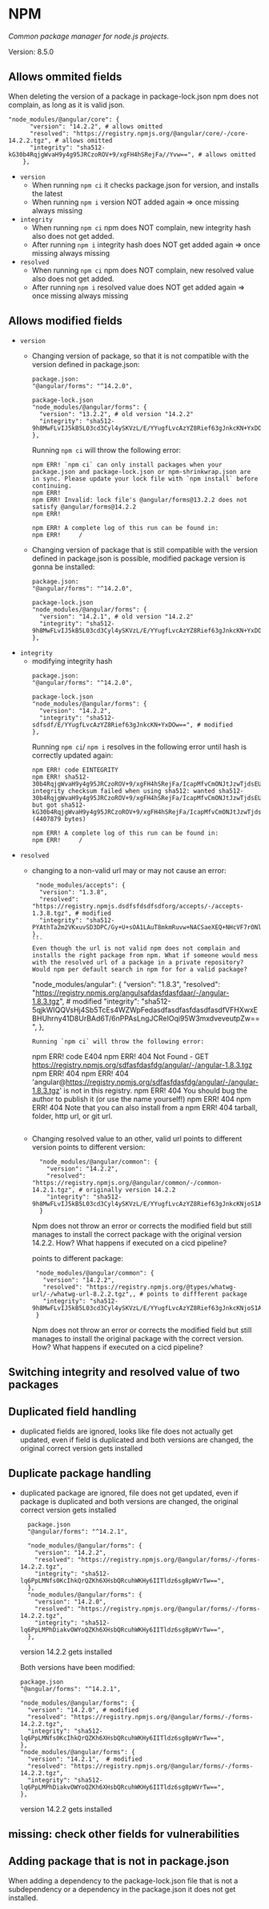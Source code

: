# NPM
*Common package manager for node.js projects.*

Version: 8.5.0


## Allows ommited fields
When deleting the version of a package in package-lock.json npm does not complain, as long as it is valid json.
````
"node_modules/@angular/core": {
      "version": "14.2.2", # allows omitted
      "resolved": "https://registry.npmjs.org/@angular/core/-/core-14.2.2.tgz", # allows omitted
      "integrity": "sha512-kG30b4RqjgWvaH9y4g95JRCzoROV+9/xgFH4hSRejFa//Yvw==", # allows omitted
    },
````
-  ``version`` 
   -  When running `npm ci` it checks package.json for version, and installs the latest
   -  When running `npm i` version NOT added again => once missing always missing 
- ``integrity`` 
  - When running `npm ci` npm does NOT complain, new integrity hash also does not get added.
  - After running `npm i` integrity hash does NOT get added again => once missing always missing 
- ``resolved``
  - When running `npm ci` npm does NOT complain, new resolved value also does not get added.
  - After running `npm i` resolved value does NOT get added again => once missing always missing 

## Allows modified fields

- `version`
  - Changing version of package, so that it is not compatible with the version defined in package.json:
    ````
    package.json:
    "@angular/forms": "^14.2.0",

    package-lock.json
    "node_modules/@angular/forms": {
      "version": "13.2.2", # old version "14.2.2"
      "integrity": "sha512-9h8MwFLvIJ5kB5L03cd3Cyl4ySKVzL/E/YYugfLvcAzYZ8Rief63gJnkcKN+YxDOw==",
    },
    ````
  
    Running `npm ci` will throw the following error:
    ````
    npm ERR! `npm ci` can only install packages when your package.json and package-lock.json or npm-shrinkwrap.json are in sync. Please update your lock file with `npm install` before continuing.
    npm ERR! 
    npm ERR! Invalid: lock file's @angular/forms@13.2.2 does not satisfy @angular/forms@14.2.2
    npm ERR! 

    npm ERR! A complete log of this run can be found in:
    npm ERR!     /
    ````
  - Changing version of package that is still compatible with the version defined in package.json is possible, modified package version is gonna be installed:
    ````
    package.json:
    "@angular/forms": "^14.2.0",

    package-lock.json
    "node_modules/@angular/forms": {
      "version": "14.2.1", # old version "14.2.2"
      "integrity": "sha512-9h8MwFLvIJ5kB5L03cd3Cyl4ySKVzL/E/YYugfLvcAzYZ8Rief63gJnkcKN+YxDOw==",
    },
    ````
- `integrity`
  - modifying integrity hash
    ````
    package.json:
    "@angular/forms": "^14.2.0",

    package-lock.json
    "node_modules/@angular/forms": {
      "version": "14.2.2", 
      "integrity": "sha512-sdfsdf/E/YYugfLvcAzYZ8Rief63gJnkcKN+YxDOw==", # modified
    },
    ````
    Running `npm ci`/ `npm i` resolves in the following error until hash is correctly updated again:
    ````
    npm ERR! code EINTEGRITY
    npm ERR! sha512-30b4RqjgWvaH9y4g95JRCzoROV+9/xgFH4hSRejFa/IcapMfvCmONJtJzwTjdsEUQAbiFohF/z9bx3QA/Yvw== integrity checksum failed when using sha512: wanted sha512-30b4RqjgWvaH9y4g95JRCzoROV+9/xgFH4hSRejFa/IcapMfvCmONJtJzwTjdsEUQAbiFohF/z9bx3QA/Yvw== but got sha512-kG30b4RqjgWvaH9y4g95JRCzoROV+9/xgFH4hSRejFa/IcapMfvCmONJtJzwTjdsEUQAbiFohF/z9bx3QA/Yvw==. (4407879 bytes)

    npm ERR! A complete log of this run can be found in:
    npm ERR!     /
    ````
- `resolved`
  - changing to a non-valid url may or may not cause an error:
    ````
     "node_modules/accepts": {
      "version": "1.3.8",
      "resolved": "https://registry.npmjs.dsdfsfdsdfsdforg/accepts/-/accepts-1.3.8.tgz", # modified
      "integrity": "sha512-PYAthTa2m2VKxuvSD3DPC/Gy+U+sOA1LAuT8mkmRuvw+NACSaeXEQ+NHcVF7rONl6qcaxV3Uuemwawk+7+SJLw==",
    },
    ```
    Even though the url is not valid npm does not complain and installs the right package from npm. What if someone would mess with the resolved url of a package in a private repository? Would npm per default search in npm for for a valid package?

    ````
      "node_modules/angular": {
        "version": "1.8.3",
        "resolved": "https://registry.npmjs.org/angulsafdasfdasfdaar/-/angular-1.8.3.tgz", # modified
        "integrity": "sha512-5qjkWIQQVsHj4Sb5TcEs4WZWpFedasdfasdfasfdasdfasdfVFHXwxEBHUhrny41D8UrBAd6T/6nPPAsLngJCReIOqi95W3mxdveveutpZw==",
      },
    ```
    Running `npm ci` will throw the following error:
    ````
      npm ERR! code E404
      npm ERR! 404 Not Found - GET https://registry.npmjs.org/sdfasfdasfdg/angular/-/angular-1.8.3.tgz
      npm ERR! 404 
      npm ERR! 404  'angular@https://registry.npmjs.org/sdfasfdasfdg/angular/-/angular-1.8.3.tgz' is not in this registry.
      npm ERR! 404 You should bug the author to publish it (or use the name yourself!)
      npm ERR! 404 
      npm ERR! 404 Note that you can also install from a
      npm ERR! 404 tarball, folder, http url, or git url.
    ````

  - Changing resolved value to an other, valid url points to different version
    points to different version:
    ````
      "node_modules/@angular/common": {
        "version": "14.2.2",
        "resolved": "https://registry.npmjs.org/@angular/common/-/common-14.2.1.tgz", # originally version 14.2.2
        "integrity": "sha512-9h8MwFLvIJ5kB5L03cd3Cyl4ySKVzL/E/YYugfLvcAzYZ8Rief63gJnkcKNjoS1A5DTxHhOBQL7pLZpj+YxDOw==",
      }
    ````
    Npm does not throw an error or corrects the modified field but still manages to install the correct package with the original version 14.2.2. How? What happens if executed on a cicd pipeline?

    points to different package:
     ````
      "node_modules/@angular/common": {
        "version": "14.2.2",
        "resolved": "https://registry.npmjs.org/@types/whatwg-url/-/whatwg-url-8.2.2.tgz",, # points to diffferent package
        "integrity": "sha512-9h8MwFLvIJ5kB5L03cd3Cyl4ySKVzL/E/YYugfLvcAzYZ8Rief63gJnkcKNjoS1A5DTxHhOBQL7pLZpj+YxDOw==",
      }
    ````
    Npm does not throw an error or corrects the modified field but still manages to install the original package with the correct version. How? What happens if executed on a cicd pipeline?

## Switching integrity and resolved value of two packages

## Duplicated field handling
- duplicated fields are ignored, looks like file does not actually get updated, even if field is duplicated and both versions are changed, the original correct version gets installed



## Duplicate package handling
- duplicated package are ignored, file does not get updated, even if package is duplicated and both versions are changed, the original correct version gets installed
  ````
    package.json
    "@angular/forms": "^14.2.1",

    "node_modules/@angular/forms": {
      "version": "14.2.2",
      "resolved": "https://registry.npmjs.org/@angular/forms/-/forms-14.2.2.tgz",
      "integrity": "sha512-lq6PpLMNfs0KcIhkQrQZKh6XHsbQRcuhWKHy6IITldz6sg8pWVrTw==",
    },
    "node_modules/@angular/forms": {
      "version": "14.2.0",
      "resolved": "https://registry.npmjs.org/@angular/forms/-/forms-14.2.2.tgz",
      "integrity": "sha512-lq6PpLMPhDiakvOWYoQZKh6XHsbQRcuhWKHy6IITldz6sg8pWVrTw==",
    },
  ````
  version 14.2.2 gets installed


  Both versions have been modified:
    ````
    package.json
    "@angular/forms": "^14.2.1", 

    "node_modules/@angular/forms": {
      "version": "14.2.0", # modified
      "resolved": "https://registry.npmjs.org/@angular/forms/-/forms-14.2.2.tgz",
      "integrity": "sha512-lq6PpLMNfs0KcIhkQrQZKh6XHsbQRcuhWKHy6IITldz6sg8pWVrTw==",
    },
    "node_modules/@angular/forms": {
      "version": "14.2.1",  # modified
      "resolved": "https://registry.npmjs.org/@angular/forms/-/forms-14.2.2.tgz",
      "integrity": "sha512-lq6PpLMPhDiakvOWYoQZKh6XHsbQRcuhWKHy6IITldz6sg8pWVrTw==",
    },
  ````
  version 14.2.2 gets installed

## missing: check other fields for vulnerabilities
## Adding package that is not in package.json
When adding a dependency to the package-lock.json file that is not a subdependency or a dependency in the package.json it does not get installed.